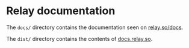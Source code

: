 # Relay documentation

The `docs/` directory contains the documentation seen on [relay.so/docs](https://relay.so/docs).

The `dist/` directory contains the contents of [docs.relay.so](https://docs.relay.so).

